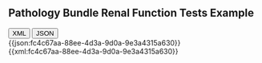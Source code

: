 ## Pathology Bundle Renal Function Tests Example ##


<div class="tab">
  <button class="tablinks active" onclick="openTab(event, 'XML')">XML</button>
  <button class="tablinks" onclick="openTab(event, 'JSON')">JSON</button>
</div>
<div id="JSON" class="tabcontent">
{{json:fc4c67aa-88ee-4d3a-9d0a-9e3a4315a630}}
</div>
<div id="XML" class="tabcontent" style="display:block">
{{xml:fc4c67aa-88ee-4d3a-9d0a-9e3a4315a630}}
</div>